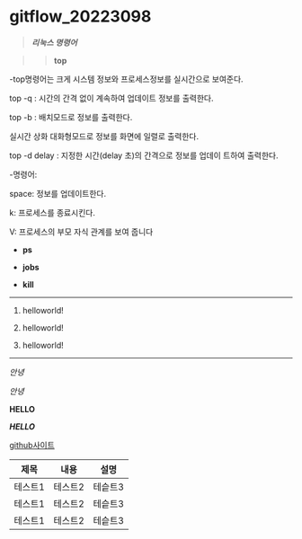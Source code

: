 # gitflow_20223098

>___리눅스 명령어___

>> **top**

   -top명령어는 크게 시스템 정보와 프로세스정보를 실시간으로 보여준다.
   
   top -q : 시간의 간격 없이 계속하여 업데이트 정보를 출력한다.

   top -b : 배치모드로 정보를 출력한다.

   실시간 상화 대화형모드로 정보를 화면에 일렬로 출력한다.

   top -d delay : 지정한 시간(delay 초)의 간격으로 정보를 업데이 트하여 출력한다.



 -명령어:

  space: 정보를 업데이트한다.

  k: 프로세스를 종료시킨다.

  V: 프로세스의 부모 자식 관계를 보여 줍니다



- **ps**


- **jobs**


- **kill**

-------------
1. helloworld!

2. helloworld!

3. helloworld!

******

*안녕*

_안녕_

**HELLO**

___HELLO___

[github사이트](https://github.com/ahhyun1217/README.md/edit/main/README.md"사이트참조)

|제목|내용|설명|
|---|----|----|
|테스트1|테스트2|테슽트3|
|테스트1|테스트2|테슽트3|
|테스트1|테스트2|테슽트3|
